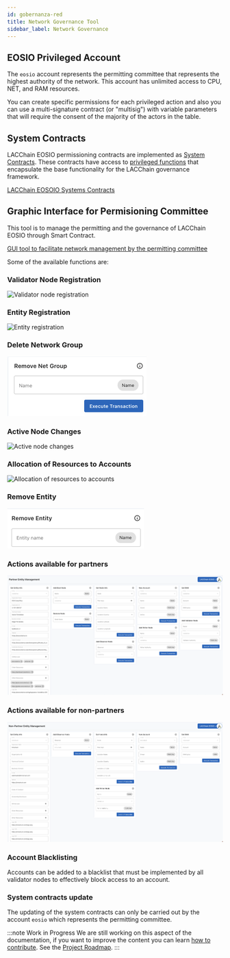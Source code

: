 ```yaml
---
id: gobernanza-red
title: Network Governance Tool
sidebar_label: Network Governance
---
```


## EOSIO Privileged Account
The `eosio` account  represents the permitting committee that represents the highest authority of the network. This account has unlimited access to CPU, NET, and RAM resources.

You can create specific permissions for each privileged action and also you can use a multi-signature contract (or "multisig") with variable parameters that will require the consent of the majority of the actors in the table.

## System Contracts

LACChain EOSIO permissioning contracts are implemented as [System Contracts](https://developers.eos.io/manuals/eosio.contracts/latest/index). These contracts have access to [privileged functions](../recursos/funciones-importantes) that encapsulate the base functionality for the LACChain governance framework.

[LACChain EOSOIO Systems Contracts](https://github.com/lacchain/eosio.contracts/tree/master/contracts/lacchain.system)

## Graphic Interface for Permisioning Committee
This tool is to manage the permitting and the governance of LACChain EOSIO through Smart Contract.

[GUI tool to facilitate network management by the permitting committee](https://lacchain.antelope.tools/management)

Some of the available functions are:

### Validator Node Registration

![Validator node registration](/img/tutorials/gobernanzaRed/registro-nodos-validadores.png)

### Entity Registration

![Entity registration](/img/tutorials/gobernanzaRed/registro-entidades.png)

### Delete Network Group

![Delete network group](/img/tutorials/gobernanzaRed/eliminar-grupo-red.png)

### Active Node Changes

![Active node changes](/img/tutorials/gobernanzaRed/cambio-nodos-activos.png)

### Allocation of Resources to Accounts

![Allocation of resources to accounts](/img/tutorials/gobernanzaRed/asignacion-recursos-cuentas.png)

### Remove Entity

![Remove Entity](/img/tutorials/gobernanzaRed/remove-entity.png)

### Actions available for partners

![Actions available for partners](/img/docs/partner-list-acctions.png)

### Actions available for non-partners

![Actions available for non-partners](/img/docs/non-partner-list-acctions.png)

### Account Blacklisting
Accounts can be added to a blacklist that must be implemented by all validator nodes to effectively block access to an account.

### System contracts update
The updating of the system contracts can only be carried out by the account `eosio` which represents the permitting committee.

:::note Work in Progress
We are still working on this aspect of the documentation, if you want to improve the content you can learn [how to contribute](../guias/contribuir). See the [Project Roadmap](../roadmap).
:::